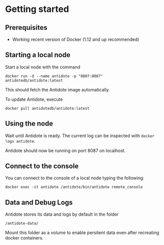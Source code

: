 # Getting started

## Prerequisites

- Working recent version of Docker (1.12 and up recommended)

## Starting a local node

Start a local node with the command
```
docker run -d --name antidote -p "8087:8087" antidotedb/antidote:latest
```

This should fetch the Antidote image automatically. 

To update Antidote, execute

```
docker pull antidotedb/antidote:latest
```

## Using the node

Wait until Antidote is ready. The current log can be inspected with `docker logs antidote`.

Antidote should now be running on port 8087 on localhost.

## Connect to the console

You can connect to the console of a local node typing the following:
```
docker exec -it antidote /antidote/bin/antidote remote_console
```

## Data and Debug Logs

Antidote stores its data and logs by default in the folder

```
/antidote-data/
```

Mount this folder as a volume to enable persitent data even after recreating docker containers.
